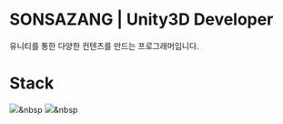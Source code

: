 # SONSAZANG | Unity3D Developer
유니티를 통한 다양한 컨텐츠를 만드는 프로그래머입니다.

# Stack
<img src="https://img.shields.io/badge/Unity-000000?style=flat-square&logo=Unity&logoColor=white"/></a>&nbsp 
<img src="https://img.shields.io/badge/CSharp-239120?style=flat-square&logo=CSharp&logoColor=black"/></a>&nbsp 

